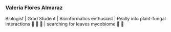 ### Valeria Flores Almaraz

Biologist | Grad Student | Bioinformatics enthusiast | Really into plant-fungal interactions :seedling: :mushroom:  :evergreen_tree:	| 
searching for leaves mycobiome :leaves: :mushroom:

<!--
**valeriafloral/valeriafloral** is a ✨ _special_ ✨ repository because its `README.md` (this file) appears on your GitHub profile.

Here are some ideas to get you started:

- 🔭 I’m currently working on ...
- 🌱 I’m currently learning ...
- 👯 I’m looking to collaborate on ...
- 🤔 I’m looking for help with ...
- 💬 Ask me about ...
- 📫 How to reach me: ...
- 😄 Pronouns: ...
- ⚡ Fun fact: ...
-->

